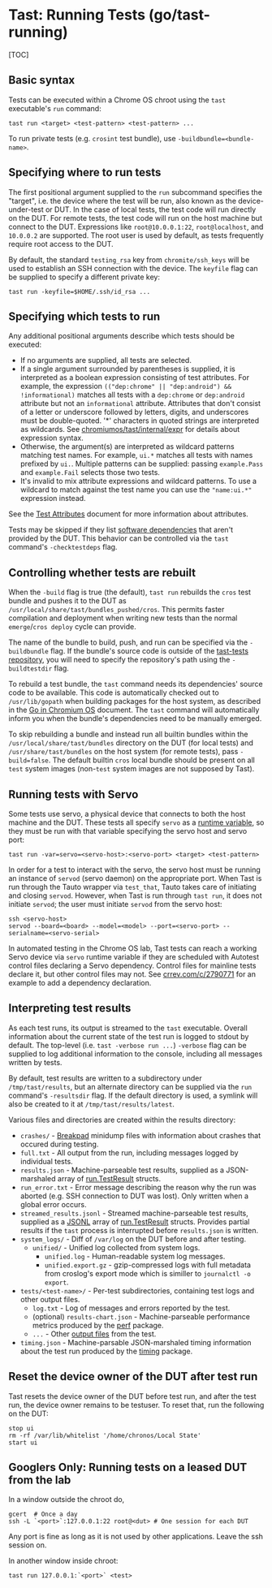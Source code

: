# Tast: Running Tests (go/tast-running)

[TOC]

## Basic syntax

Tests can be executed within a Chrome OS chroot using the `tast` executable's
`run` command:

```shell
tast run <target> <test-pattern> <test-pattern> ...
```

To run private tests (e.g. `crosint` test bundle), use
`-buildbundle=<bundle-name>`.

## Specifying where to run tests

The first positional argument supplied to the `run` subcommand specifies the
"target", i.e. the device where the test will be run, also known as the
device-under-test or DUT. In the case of local tests, the test code will run
directly on the DUT. For remote tests, the test code will run on the host
machine but connect to the DUT. Expressions like `root@10.0.0.1:22`,
`root@localhost`, and `10.0.0.2` are supported. The root user is used by
default, as tests frequently require root access to the DUT.

By default, the standard `testing_rsa` key from `chromite/ssh_keys` will be used
to establish an SSH connection with the device. The `keyfile` flag can be
supplied to specify a different private key:

```shell
tast run -keyfile=$HOME/.ssh/id_rsa ...
```

## Specifying which tests to run

Any additional positional arguments describe which tests should be executed:

*   If no arguments are supplied, all tests are selected.
*   If a single argument surrounded by parentheses is supplied, it is
    interpreted as a boolean expression consisting of test attributes.
    For example, the expression
    `(("dep:chrome" || "dep:android") && !informational)` matches all tests with
    a `dep:chrome` or `dep:android` attribute but not an `informational`
    attribute. Attributes that don't consist of a letter or underscore followed
    by letters, digits, and underscores must be double-quoted. '*' characters in
    quoted strings are interpreted as wildcards.
    See [chromiumos/tast/internal/expr] for details about expression syntax.
*   Otherwise, the argument(s) are interpreted as wildcard patterns matching
    test names. For example, `ui.*` matches all tests with names prefixed by
    `ui.`. Multiple patterns can be supplied: passing `example.Pass` and
    `example.Fail` selects those two tests.
*   It's invalid to mix attribute expressions and wildcard patterns. To use a 
    wildcard to match against the test name you can use the `"name:ui.*"`
    expression instead.

See the [Test Attributes] document for more information about attributes.

Tests may be skipped if they list [software dependencies] that aren't provided
by the DUT. This behavior can be controlled via the `tast` command's
`-checktestdeps` flag.

[chromiumos/tast/internal/expr]: https://godoc.org/chromium.googlesource.com/chromiumos/platform/tast.git/src/chromiumos/tast/internal/expr
[Test Attributes]: test_attributes.md
[software dependencies]: test_dependencies.md

## Controlling whether tests are rebuilt

When the `-build` flag is true (the default), `tast run` rebuilds the `cros`
test bundle and pushes it to the DUT as
`/usr/local/share/tast/bundles_pushed/cros`. This permits faster compilation and
deployment when writing new tests than the normal `emerge`/`cros deploy` cycle
can provide.

The name of the bundle to build, push, and run can be specified via the
`-buildbundle` flag. If the bundle's source code is outside of the [tast-tests
repository], you will need to specify the repository's path using the
`-buildtestdir` flag.

To rebuild a test bundle, the `tast` command needs its dependencies' source code
to be available. This code is automatically checked out to `/usr/lib/gopath`
when building packages for the host system, as described in the [Go in Chromium
OS] document. The `tast` command will automatically inform you when the bundle's
dependencies need to be manually emerged.

To skip rebuilding a bundle and instead run all builtin bundles within the
`/usr/local/share/tast/bundles` directory on the DUT (for local tests) and
`/usr/share/tast/bundles` on the host system (for remote tests), pass
`-build=false`. The default builtin `cros` local bundle should be present on
all `test` system images (non-`test` system images are not supposed by Tast).

[tast-tests repository]: https://chromium.googlesource.com/chromiumos/platform/tast-tests/
[Go in Chromium OS]: https://www.chromium.org/chromium-os/developer-guide/go-in-chromium-os

## Running tests with Servo

Some tests use servo, a physical device that connects to both the host machine
and the DUT. These tests all specify `servo` as a [runtime variable], so they
must be run with that variable specifying the servo host and servo port:

```shell
tast run -var=servo=<servo-host>:<servo-port> <target> <test-pattern>
```

In order for a test to interact with the servo, the servo host must be running
an instance of `servod` (servo daemon) on the appropriate port. When Tast is
run through the Tauto wrapper via `test_that`, Tauto takes care of initiating
and closing `servod`. However, when Tast is run through `tast run`, it does not
initiate `servod`; the user must initiate `servod` from the servo host:

```shell
ssh <servo-host>
servod --board=<board> --model=<model> --port=<servo-port> --serialname=<servo-serial>
```

In automated testing in the Chrome OS lab, Tast tests can reach a working Servo
device via `servo` runtime variable if they are scheduled with Autotest control
files declaring a Servo dependency. Control files for mainline tests declare it,
but other control files may not. See [crrev.com/c/2790771] for an example to add
a dependency declaration.

[runtime variable]: writing_tests.md#runtime-variables
[crrev.com/c/2790771]: https://crrev.com/c/2790771

## Interpreting test results

As each test runs, its output is streamed to the `tast` executable. Overall
information about the current state of the test run is logged to stdout by
default. The top-level (i.e. `tast -verbose run ...`) `-verbose` flag can be
supplied to log additional information to the console, including all messages
written by tests.

By default, test results are written to a subdirectory under
`/tmp/tast/results`, but an alternate directory can be supplied via the `run`
command's `-resultsdir` flag. If the default directory is used, a symlink will
also be created to it at `/tmp/tast/results/latest`.

Various files and directories are created within the results directory:

*   `crashes/` - [Breakpad] minidump files with information about crashes that
    occured during testing.
*   `full.txt` - All output from the run, including messages logged by
    individual tests.
*   `results.json` - Machine-parseable test results, supplied as a
    JSON-marshaled array of [run.TestResult] structs.
*   `run_error.txt` - Error message describing the reason why the run was
    aborted (e.g. SSH connection to DUT was lost). Only written when a global
    error occurs.
*   `streamed_results.jsonl` - Streamed machine-parseable test results, supplied
    as a [JSONL] array of [run.TestResult] structs. Provides partial results if
    the `tast` process is interrupted before `results.json` is written.
*   `system_logs/` - Diff of `/var/log` on the DUT before and after testing.
    *   `unified/` - Unified log collected from system logs.
        *   `unified.log` - Human-readable system log messages.
        *   `unified.export.gz` - gzip-compressed logs with full metadata from
            croslog's export mode which is similler to `journalctl -o export`.
*   `tests/<test-name>/` - Per-test subdirectories, containing test logs and
    other output files.
    *   `log.txt` - Log of messages and errors reported by the test.
    *   (optional) `results-chart.json` - Machine-parseable performance
        metrics produced by the [perf] package.
    *   `...` - Other [output files] from the test.
*   `timing.json` - Machine-parsable JSON-marshaled timing information about the
    test run produced by the [timing] package.

[Breakpad]: https://github.com/google/breakpad/
[run.TestResult]: https://godoc.org/chromium.googlesource.com/chromiumos/platform/tast.git/src/chromiumos/tast/cmd/tast/internal/run#TestResult
[JSONL]: http://jsonlines.org/
[output files]: writing_tests.md#Output-files
[perf]: https://godoc.org/chromium.googlesource.com/chromiumos/platform/tast-tests.git/src/chromiumos/tast/common/perf
[timing]: https://godoc.org/chromium.googlesource.com/chromiumos/platform/tast.git/src/chromiumos/tast/timing

## Reset the device owner of the DUT after test run

Tast resets the device owner of the DUT before test run, and after the test run,
the device owner remains to be testuser. To reset that, run the following on the
DUT:

```shell
stop ui
rm -rf /var/lib/whitelist '/home/chronos/Local State'
start ui
```
## Googlers Only: Running tests on a leased DUT from the lab

In a window outside the chroot do,

```shell
gcert  # Once a day
ssh -L `<port>`:127.0.0.1:22 root@<dut> # One session for each DUT
```

Any port is fine as long as it is not used by other applications. Leave the ssh session on.

In another window inside chroot:

```shell
tast run 127.0.0.1:`<port>` <test>
```
